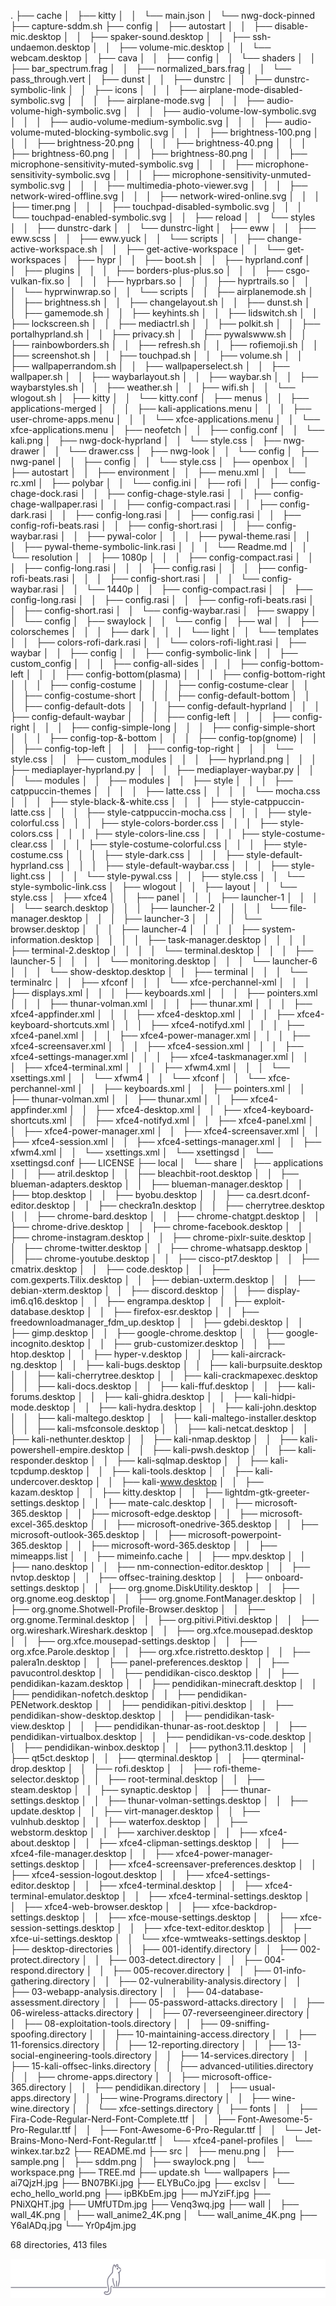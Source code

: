 .
├── cache
│   ├── kitty
│   │   └── main.json
│   └── nwg-dock-pinned
├── capture-sddm.sh
├── config
│   ├── autostart
│   │   ├── disable-mic.desktop
│   │   ├── spaker-sound.desktop
│   │   ├── ssh-undaemon.desktop
│   │   ├── volume-mic.desktop
│   │   └── webcam.desktop
│   ├── cava
│   │   ├── config
│   │   └── shaders
│   │       ├── bar_spectrum.frag
│   │       ├── normalized_bars.frag
│   │       └── pass_through.vert
│   ├── dunst
│   │   ├── dunstrc
│   │   ├── dunstrc-symbolic-link
│   │   ├── icons
│   │   │   ├── airplane-mode-disabled-symbolic.svg
│   │   │   ├── airplane-mode.svg
│   │   │   ├── audio-volume-high-symbolic.svg
│   │   │   ├── audio-volume-low-symbolic.svg
│   │   │   ├── audio-volume-medium-symbolic.svg
│   │   │   ├── audio-volume-muted-blocking-symbolic.svg
│   │   │   ├── brightness-100.png
│   │   │   ├── brightness-20.png
│   │   │   ├── brightness-40.png
│   │   │   ├── brightness-60.png
│   │   │   ├── brightness-80.png
│   │   │   ├── microphone-sensitivity-muted-symbolic.svg
│   │   │   ├── microphone-sensitivity-symbolic.svg
│   │   │   ├── microphone-sensitivity-unmuted-symbolic.svg
│   │   │   ├── multimedia-photo-viewer.svg
│   │   │   ├── network-wired-offline.svg
│   │   │   ├── network-wired-online.svg
│   │   │   ├── timer.png
│   │   │   ├── touchpad-disabled-symbolic.svg
│   │   │   └── touchpad-enabled-symbolic.svg
│   │   ├── reload
│   │   └── styles
│   │       ├── dunstrc-dark
│   │       └── dunstrc-light
│   ├── eww
│   │   ├── eww.scss
│   │   ├── eww.yuck
│   │   └── scripts
│   │       ├── change-active-workspace.sh
│   │       ├── get-active-workspace
│   │       └── get-workspaces
│   ├── hypr
│   │   ├── boot.sh
│   │   ├── hyprland.conf
│   │   ├── plugins
│   │   │   ├── borders-plus-plus.so
│   │   │   ├── csgo-vulkan-fix.so
│   │   │   ├── hyprbars.so
│   │   │   ├── hyprtrails.so
│   │   │   └── hyprwinwrap.so
│   │   └── scripts
│   │       ├── airplanemode.sh
│   │       ├── brightness.sh
│   │       ├── changelayout.sh
│   │       ├── dunst.sh
│   │       ├── gamemode.sh
│   │       ├── keyhints.sh
│   │       ├── lidswitch.sh
│   │       ├── lockscreen.sh
│   │       ├── mediactrl.sh
│   │       ├── polkit.sh
│   │       ├── portalhyprland.sh
│   │       ├── privacy.sh
│   │       ├── pywalswww.sh
│   │       ├── rainbowborders.sh
│   │       ├── refresh.sh
│   │       ├── rofiemoji.sh
│   │       ├── screenshot.sh
│   │       ├── touchpad.sh
│   │       ├── volume.sh
│   │       ├── wallpaperrandom.sh
│   │       ├── wallpaperselect.sh
│   │       ├── wallpaper.sh
│   │       ├── waybarlayout.sh
│   │       ├── waybar.sh
│   │       ├── waybarstyles.sh
│   │       ├── weather.sh
│   │       ├── wifi.sh
│   │       └── wlogout.sh
│   ├── kitty
│   │   └── kitty.conf
│   ├── menus
│   │   ├── applications-merged
│   │   │   ├── kali-applications.menu
│   │   │   ├── user-chrome-apps.menu
│   │   │   └── xfce-applications.menu
│   │   └── xfce-applications.menu
│   ├── neofetch
│   │   ├── config.conf
│   │   └── kali.png
│   ├── nwg-dock-hyprland
│   │   └── style.css
│   ├── nwg-drawer
│   │   └── drawer.css
│   ├── nwg-look
│   │   └── config
│   ├── nwg-panel
│   │   ├── config
│   │   └── style.css
│   ├── openbox
│   │   ├── autostart
│   │   ├── environment
│   │   ├── menu.xml
│   │   └── rc.xml
│   ├── polybar
│   │   └── config.ini
│   ├── rofi
│   │   ├── config-chage-dock.rasi
│   │   ├── config-chage-style.rasi
│   │   ├── config-chage-wallpaper.rasi
│   │   ├── config-compact.rasi
│   │   ├── config-dark.rasi
│   │   ├── config-long.rasi
│   │   ├── config.rasi
│   │   ├── config-rofi-beats.rasi
│   │   ├── config-short.rasi
│   │   ├── config-waybar.rasi
│   │   ├── pywal-color
│   │   │   ├── pywal-theme.rasi
│   │   │   ├── pywal-theme-symbolic-link.rasi
│   │   │   └── Readme.md
│   │   └── resolution
│   │       ├── 1080p
│   │       │   ├── config-compact.rasi
│   │       │   ├── config-long.rasi
│   │       │   ├── config.rasi
│   │       │   ├── config-rofi-beats.rasi
│   │       │   ├── config-short.rasi
│   │       │   └── config-waybar.rasi
│   │       └── 1440p
│   │           ├── config-compact.rasi
│   │           ├── config-long.rasi
│   │           ├── config.rasi
│   │           ├── config-rofi-beats.rasi
│   │           ├── config-short.rasi
│   │           └── config-waybar.rasi
│   ├── swappy
│   │   └── config
│   ├── swaylock
│   │   └── config
│   ├── wal
│   │   ├── colorschemes
│   │   │   ├── dark
│   │   │   └── light
│   │   └── templates
│   │       ├── colors-rofi-dark.rasi
│   │       └── colors-rofi-light.rasi
│   ├── waybar
│   │   ├── config
│   │   ├── config-symbolic-link
│   │   ├── custom_config
│   │   │   ├── config-all-sides
│   │   │   ├── config-bottom-left
│   │   │   ├── config-bottom(plasma)
│   │   │   ├── config-bottom-right
│   │   │   ├── config-costume
│   │   │   ├── config-costume-clear
│   │   │   ├── config-costume-short
│   │   │   ├── config-default-bottom
│   │   │   ├── config-default-dots
│   │   │   ├── config-default-hyprland
│   │   │   ├── config-default-waybar
│   │   │   ├── config-left
│   │   │   ├── config-right
│   │   │   ├── config-simple-long
│   │   │   ├── config-simple-short
│   │   │   ├── config-top-&-bottom
│   │   │   ├── config-top(gnome)
│   │   │   ├── config-top-left
│   │   │   ├── config-top-right
│   │   │   └── style.css
│   │   ├── custom_modules
│   │   │   ├── hyprland.png
│   │   │   ├── mediaplayer-hyprland.py
│   │   │   ├── mediaplayer-waybar.py
│   │   │   └── modules
│   │   ├── modules
│   │   ├── style
│   │   │   ├── catppuccin-themes
│   │   │   │   ├── latte.css
│   │   │   │   └── mocha.css
│   │   │   ├── style-black-&-white.css
│   │   │   ├── style-catppuccin-latte.css
│   │   │   ├── style-catppuccin-mocha.css
│   │   │   ├── style-colorful.css
│   │   │   ├── style-colors-border.css
│   │   │   ├── style-colors.css
│   │   │   ├── style-colors-line.css
│   │   │   ├── style-costume-clear.css
│   │   │   ├── style-costume-colorful.css
│   │   │   ├── style-costume.css
│   │   │   ├── style-dark.css
│   │   │   ├── style-default-hyprland.css
│   │   │   ├── style-default-waybar.css
│   │   │   ├── style-light.css
│   │   │   └── style-pywal.css
│   │   ├── style.css
│   │   └── style-symbolic-link.css
│   ├── wlogout
│   │   ├── layout
│   │   └── style.css
│   ├── xfce4
│   │   ├── panel
│   │   │   ├── launcher-1
│   │   │   │   └── search.desktop
│   │   │   ├── launcher-2
│   │   │   │   └── file-manager.desktop
│   │   │   ├── launcher-3
│   │   │   │   └── browser.desktop
│   │   │   ├── launcher-4
│   │   │   │   ├── system-information.desktop
│   │   │   │   ├── task-manager.desktop
│   │   │   │   ├── terminal-2.desktop
│   │   │   │   └── terminal.desktop
│   │   │   ├── launcher-5
│   │   │   │   └── monitoring.desktop
│   │   │   └── launcher-6
│   │   │       └── show-desktop.desktop
│   │   ├── terminal
│   │   │   └── terminalrc
│   │   ├── xfconf
│   │   │   └── xfce-perchannel-xml
│   │   │       ├── displays.xml
│   │   │       ├── keyboards.xml
│   │   │       ├── pointers.xml
│   │   │       ├── thunar-volman.xml
│   │   │       ├── thunar.xml
│   │   │       ├── xfce4-appfinder.xml
│   │   │       ├── xfce4-desktop.xml
│   │   │       ├── xfce4-keyboard-shortcuts.xml
│   │   │       ├── xfce4-notifyd.xml
│   │   │       ├── xfce4-panel.xml
│   │   │       ├── xfce4-power-manager.xml
│   │   │       ├── xfce4-screensaver.xml
│   │   │       ├── xfce4-session.xml
│   │   │       ├── xfce4-settings-manager.xml
│   │   │       ├── xfce4-taskmanager.xml
│   │   │       ├── xfce4-terminal.xml
│   │   │       ├── xfwm4.xml
│   │   │       └── xsettings.xml
│   │   └── xfwm4
│   │       └── xfconf
│   │           └── xfce-perchannel-xml
│   │               ├── keyboards.xml
│   │               ├── pointers.xml
│   │               ├── thunar-volman.xml
│   │               ├── thunar.xml
│   │               ├── xfce4-appfinder.xml
│   │               ├── xfce4-desktop.xml
│   │               ├── xfce4-keyboard-shortcuts.xml
│   │               ├── xfce4-notifyd.xml
│   │               ├── xfce4-panel.xml
│   │               ├── xfce4-power-manager.xml
│   │               ├── xfce4-screensaver.xml
│   │               ├── xfce4-session.xml
│   │               ├── xfce4-settings-manager.xml
│   │               ├── xfwm4.xml
│   │               └── xsettings.xml
│   └── xsettingsd
│       └── xsettingsd.conf
├── LICENSE
├── local
│   └── share
│       ├── applications
│       │   ├── atril.desktop
│       │   ├── bleachbit-root.desktop
│       │   ├── blueman-adapters.desktop
│       │   ├── blueman-manager.desktop
│       │   ├── btop.desktop
│       │   ├── byobu.desktop
│       │   ├── ca.desrt.dconf-editor.desktop
│       │   ├── checkra1n.desktop
│       │   ├── cherrytree.desktop
│       │   ├── chrome-bard.desktop
│       │   ├── chrome-chatgpt.desktop
│       │   ├── chrome-drive.desktop
│       │   ├── chrome-facebook.desktop
│       │   ├── chrome-instagram.desktop
│       │   ├── chrome-pixlr-suite.desktop
│       │   ├── chrome-twitter.desktop
│       │   ├── chrome-whatsapp.desktop
│       │   ├── chrome-youtube.desktop
│       │   ├── cisco-pt7.desktop
│       │   ├── cmatrix.desktop
│       │   ├── code.desktop
│       │   ├── com.gexperts.Tilix.desktop
│       │   ├── debian-uxterm.desktop
│       │   ├── debian-xterm.desktop
│       │   ├── discord.desktop
│       │   ├── display-im6.q16.desktop
│       │   ├── engrampa.desktop
│       │   ├── exploit-database.desktop
│       │   ├── firefox-esr.desktop
│       │   ├── freedownloadmanager_fdm_up.desktop
│       │   ├── gdebi.desktop
│       │   ├── gimp.desktop
│       │   ├── google-chrome.desktop
│       │   ├── google-incognito.desktop
│       │   ├── grub-customizer.desktop
│       │   ├── htop.desktop
│       │   ├── hyper-v.desktop
│       │   ├── kali-aircrack-ng.desktop
│       │   ├── kali-bugs.desktop
│       │   ├── kali-burpsuite.desktop
│       │   ├── kali-cherrytree.desktop
│       │   ├── kali-crackmapexec.desktop
│       │   ├── kali-docs.desktop
│       │   ├── kali-ffuf.desktop
│       │   ├── kali-forums.desktop
│       │   ├── kali-ghidra.desktop
│       │   ├── kali-hidpi-mode.desktop
│       │   ├── kali-hydra.desktop
│       │   ├── kali-john.desktop
│       │   ├── kali-maltego.desktop
│       │   ├── kali-maltego-installer.desktop
│       │   ├── kali-msfconsole.desktop
│       │   ├── kali-netcat.desktop
│       │   ├── kali-nethunter.desktop
│       │   ├── kali-nmap.desktop
│       │   ├── kali-powershell-empire.desktop
│       │   ├── kali-pwsh.desktop
│       │   ├── kali-responder.desktop
│       │   ├── kali-sqlmap.desktop
│       │   ├── kali-tcpdump.desktop
│       │   ├── kali-tools.desktop
│       │   ├── kali-undercover.desktop
│       │   ├── kali-www.desktop
│       │   ├── kazam.desktop
│       │   ├── kitty.desktop
│       │   ├── lightdm-gtk-greeter-settings.desktop
│       │   ├── mate-calc.desktop
│       │   ├── microsoft-365.desktop
│       │   ├── microsoft-edge.desktop
│       │   ├── microsoft-excel-365.desktop
│       │   ├── microsoft-onedrive-365.desktop
│       │   ├── microsoft-outlook-365.desktop
│       │   ├── microsoft-powerpoint-365.desktop
│       │   ├── microsoft-word-365.desktop
│       │   ├── mimeapps.list
│       │   ├── mimeinfo.cache
│       │   ├── mpv.desktop
│       │   ├── nano.desktop
│       │   ├── nm-connection-editor.desktop
│       │   ├── nvtop.desktop
│       │   ├── offsec-training.desktop
│       │   ├── onboard-settings.desktop
│       │   ├── org.gnome.DiskUtility.desktop
│       │   ├── org.gnome.eog.desktop
│       │   ├── org.gnome.FontManager.desktop
│       │   ├── org.gnome.Shotwell-Profile-Browser.desktop
│       │   ├── org.gnome.Terminal.desktop
│       │   ├── org.pitivi.Pitivi.desktop
│       │   ├── org.wireshark.Wireshark.desktop
│       │   ├── org.xfce.mousepad.desktop
│       │   ├── org.xfce.mousepad-settings.desktop
│       │   ├── org.xfce.Parole.desktop
│       │   ├── org.xfce.ristretto.desktop
│       │   ├── palera1n.desktop
│       │   ├── panel-preferences.desktop
│       │   ├── pavucontrol.desktop
│       │   ├── pendidikan-cisco.desktop
│       │   ├── pendidikan-kazam.desktop
│       │   ├── pendidikan-minecraft.desktop
│       │   ├── pendidikan-nofetch.desktop
│       │   ├── pendidikan-PENetwork.desktop
│       │   ├── pendidikan-pitivi.desktop
│       │   ├── pendidikan-show-desktop.desktop
│       │   ├── pendidikan-task-view.desktop
│       │   ├── pendidikan-thunar-as-root.desktop
│       │   ├── pendidikan-virtualbox.desktop
│       │   ├── pendidikan-vs-code.desktop
│       │   ├── pendidikan-winbox.desktop
│       │   ├── python3.11.desktop
│       │   ├── qt5ct.desktop
│       │   ├── qterminal.desktop
│       │   ├── qterminal-drop.desktop
│       │   ├── rofi.desktop
│       │   ├── rofi-theme-selector.desktop
│       │   ├── root-terminal.desktop
│       │   ├── steam.desktop
│       │   ├── synaptic.desktop
│       │   ├── thunar-settings.desktop
│       │   ├── thunar-volman-settings.desktop
│       │   ├── update.desktop
│       │   ├── virt-manager.desktop
│       │   ├── vulnhub.desktop
│       │   ├── waterfox.desktop
│       │   ├── webstorm.desktop
│       │   ├── xarchiver.desktop
│       │   ├── xfce4-about.desktop
│       │   ├── xfce4-clipman-settings.desktop
│       │   ├── xfce4-file-manager.desktop
│       │   ├── xfce4-power-manager-settings.desktop
│       │   ├── xfce4-screensaver-preferences.desktop
│       │   ├── xfce4-session-logout.desktop
│       │   ├── xfce4-settings-editor.desktop
│       │   ├── xfce4-terminal.desktop
│       │   ├── xfce4-terminal-emulator.desktop
│       │   ├── xfce4-terminal-settings.desktop
│       │   ├── xfce4-web-browser.desktop
│       │   ├── xfce-backdrop-settings.desktop
│       │   ├── xfce-mouse-settings.desktop
│       │   ├── xfce-session-settings.desktop
│       │   ├── xfce-text-editor.desktop
│       │   ├── xfce-ui-settings.desktop
│       │   └── xfce-wmtweaks-settings.desktop
│       ├── desktop-directories
│       │   ├── 001-identify.directory
│       │   ├── 002-protect.directory
│       │   ├── 003-detect.directory
│       │   ├── 004-respond.directory
│       │   ├── 005-recover.directory
│       │   ├── 01-info-gathering.directory
│       │   ├── 02-vulnerability-analysis.directory
│       │   ├── 03-webapp-analysis.directory
│       │   ├── 04-database-assessment.directory
│       │   ├── 05-password-attacks.directory
│       │   ├── 06-wireless-attacks.directory
│       │   ├── 07-reverseengineer.directory
│       │   ├── 08-exploitation-tools.directory
│       │   ├── 09-sniffing-spoofing.directory
│       │   ├── 10-maintaining-access.directory
│       │   ├── 11-forensics.directory
│       │   ├── 12-reporting.directory
│       │   ├── 13-social-engineering-tools.directory
│       │   ├── 14-services.directory
│       │   ├── 15-kali-offsec-links.directory
│       │   ├── advanced-utilities.directory
│       │   ├── chrome-apps.directory
│       │   ├── microsoft-office-365.directory
│       │   ├── pendidikan.directory
│       │   ├── usual-apps.directory
│       │   ├── wine-Programs.directory
│       │   ├── wine-wine.directory
│       │   └── xfce-settings.directory
│       ├── fonts
│       │   ├── Fira-Code-Regular-Nerd-Font-Complete.ttf
│       │   ├── Font-Awesome-5-Pro-Regular.ttf
│       │   ├── Font-Awesome-6-Pro-Regular.ttf
│       │   └── Jet-Brains-Mono-Nerd-Font-Regular.ttf
│       └── xfce4-panel-profiles
│           └── winkex.tar.bz2
├── README.md
├── src
│   ├── menu.png
│   ├── sample.png
│   ├── sddm.png
│   ├── swaylock.png
│   └── workspace.png
├── TREE.md
├── update.sh
└── wallpapers
    ├── ai7QjzH.jpg
    ├── BN07BKi.jpg
    ├── ELYBuCo.jpg
    ├── exclsv
    │   └── echo_hello_world.png
    ├── ipBKbEm.jpg
    ├── mJYziFf.jpg
    ├── PNiXQHT.jpg
    ├── UMfUTDm.jpg
    ├── Venq3wq.jpg
    ├── wall
    │   ├── wall_4K.png
    │   ├── wall_anime2_4K.png
    │   └── wall_anime_4K.png
    ├── Y6alADq.jpg
    └── Yr0p4jm.jpg

68 directories, 413 files

![](src/cat-on-line.png)